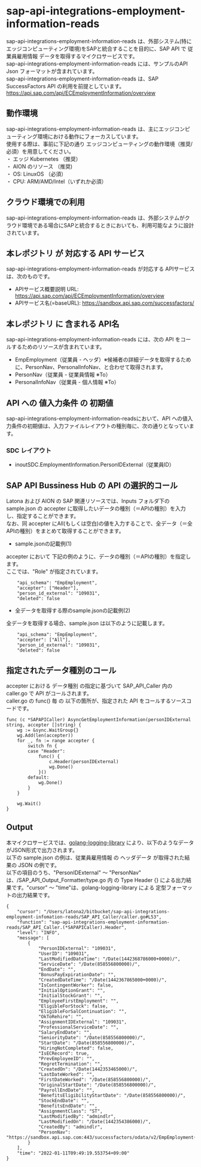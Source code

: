 # sap-api-integrations-employment-information-reads
sap-api-integrations-employment-information-reads は、外部システム(特にエッジコンピューティング環境)をSAPと統合することを目的に、SAP API で 従業員雇用情報 データを取得するマイクロサービスです。    
sap-api-integrations-employment-information-reads には、サンプルのAPI Json フォーマットが含まれています。   
sap-api-integrations-employment-information-reads は、SAP SuccessFactors API の利用を前提としています。  
https://api.sap.com/api/ECEmploymentInformation/overview   

## 動作環境  
sap-api-integrations-employment-information-reads は、主にエッジコンピューティング環境における動作にフォーカスしています。  
使用する際は、事前に下記の通り エッジコンピューティングの動作環境（推奨/必須）を用意してください。  
・ エッジ Kubernetes （推奨）    
・ AION のリソース （推奨)    
・ OS: LinuxOS （必須）    
・ CPU: ARM/AMD/Intel（いずれか必須）    

## クラウド環境での利用
sap-api-integrations-employment-information-reads は、外部システムがクラウド環境である場合にSAPと統合するときにおいても、利用可能なように設計されています。  

## 本レポジトリ が 対応する API サービス
sap-api-integrations-employment-information-reads が対応する APIサービス は、次のものです。

* APIサービス概要説明 URL: https://api.sap.com/api/ECEmploymentInformation/overview    
* APIサービス名(=baseURL): https://sandbox.api.sap.com/successfactors/

## 本レポジトリ に 含まれる API名
sap-api-integrations-employment-information-reads には、次の API をコールするためのリソースが含まれています。  

* EmpEmployment（従業員 - ヘッダ）※候補者の詳細データを取得するために、PersonNav、PersonalInfoNav、と合わせて取得されます。
* PersonNav（従業員 - 従業員情報 ※To）
* PersonalInfoNav（従業員 - 個人情報 ※To）

## API への 値入力条件 の 初期値
sap-api-integrations-employment-information-readsにおいて、API への値入力条件の初期値は、入力ファイルレイアウトの種別毎に、次の通りとなっています。  

### SDC レイアウト

* inoutSDC.EmploymentInformation.PersonIDExternal（従業員ID）

## SAP API Bussiness Hub の API の選択的コール

Latona および AION の SAP 関連リソースでは、Inputs フォルダ下の sample.json の accepter に取得したいデータの種別（＝APIの種別）を入力し、指定することができます。  
なお、同 accepter にAll(もしくは空白)の値を入力することで、全データ（＝全APIの種別）をまとめて取得することができます。  

* sample.jsonの記載例(1)  

accepter において 下記の例のように、データの種別（＝APIの種別）を指定します。  
ここでは、"Role" が指定されています。    
  
```
	"api_schema": "EmpEmployment",
	"accepter": ["Header"],
	"person_id_external": "109031",
	"deleted": false
```
  
* 全データを取得する際のsample.jsonの記載例(2)  

全データを取得する場合、sample.json は以下のように記載します。  

```
	"api_schema": "EmpEmployment",
	"accepter": ["All"],
	"person_id_external": "109031",
	"deleted": false
```

## 指定されたデータ種別のコール

accepter における データ種別 の指定に基づいて SAP_API_Caller 内の caller.go で API がコールされます。  
caller.go の func() 毎 の 以下の箇所が、指定された API をコールするソースコードです。  

```
func (c *SAPAPICaller) AsyncGetEmploymentInformation(personIDExternal string, accepter []string) {
	wg := &sync.WaitGroup{}
	wg.Add(len(accepter))
	for _, fn := range accepter {
		switch fn {
		case "Header":
			func() {
				c.Header(personIDExternal)
				wg.Done()
			}()
		default:
			wg.Done()
		}
	}

	wg.Wait()
}
```
## Output  
本マイクロサービスでは、[golang-logging-library](https://github.com/latonaio/golang-logging-library) により、以下のようなデータがJSON形式で出力されます。  
以下の sample.json の例は、従業員雇用情報 の ヘッダデータ が取得された結果の JSON の例です。  
以下の項目のうち、"PersonIDExternal" ～ "PersonNav" は、/SAP_API_Output_Formatter/type.go 内 の Type Header {} による出力結果です。"cursor" ～ "time"は、golang-logging-library による 定型フォーマットの出力結果です。  

```
{
	"cursor": "/Users/latona2/bitbucket/sap-api-integrations-employment-infomation-reads/SAP_API_Caller/caller.go#L53",
	"function": "sap-api-integrations-employment-information-reads/SAP_API_Caller.(*SAPAPICaller).Header",
	"level": "INFO",
	"message": [
		{
			"PersonIDExternal": "109031",
			"UserID": "109031",
			"LastModifiedDateTime": "/Date(1442368786000+0000)/",
			"ServiceDate": "/Date(858556800000)/",
			"EndDate": "",
			"BonusPayExpirationDate": "",
			"CreatedDateTime": "/Date(1442367865000+0000)/",
			"IsContingentWorker": false,
			"InitialOptionGrant": "",
			"InitialStockGrant": "",
			"EmployeeFirstEmployment": "",
			"EligibleForStock": false,
			"EligibleForSalContinuation": "",
			"OkToRehire": "",
			"AssignmentIDExternal": "109031",
			"ProfessionalServiceDate": "",
			"SalaryEndDate": "",
			"SeniorityDate": "/Date(858556800000)/",
			"StartDate": "/Date(858556800000)/",
			"HiringNotCompleted": false,
			"IsECRecord": true,
			"PrevEmployeeID": "",
			"RegretTermination": "",
			"CreatedOn": "/Date(1442353465000)/",
			"LastDateWorked": "",
			"FirstDateWorked": "/Date(858556800000)/",
			"OriginalStartDate": "/Date(858556800000)/",
			"PayrollEndDate": "",
			"BenefitsEligibilityStartDate": "/Date(858556800000)/",
			"StockEndDate": "",
			"BenefitsEndDate": "",
			"AssignmentClass": "ST",
			"LastModifiedBy": "admindlr",
			"LastModifiedOn": "/Date(1442354386000)/",
			"CreatedBy": "admindlr",
			"PersonNav": "https://sandbox.api.sap.com:443/successfactors/odata/v2/EmpEmployment(personIdExternal='109031',userId='109031')/personNav"
		}
	],
	"time": "2022-01-11T09:49:19.553754+09:00"
}
```
